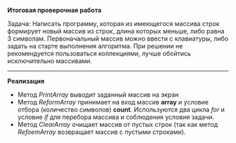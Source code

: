 **Итоговая проверочная работа**


Задача: Написать программу, которая из имеющегося массива строк формирует новый массив из строк, длина которых меньше,
 либо равна 3 символам. Первоначальный массив можно ввести с клавиатуры, либо задать на старте выполнения алгоритма. 
 При решении не рекомендуется пользоваться коллекциями, лучше обойтись исключительно массивами.
 ___

 **Реализация**

 * Метод *PrintArray* выводит заданный массив на экран
 * Метод *ReformArray* принимает на вход массив **array** и условие отбора (количество символов) **count**. Используются два цикла *for* и условие *if* для перебора массива и соблюдения условия задачи.
 * Метод *ClearArray* очищает массив от пустых строк (так как метод *RefoemArray* возвращает массив с пустыми строками).
 